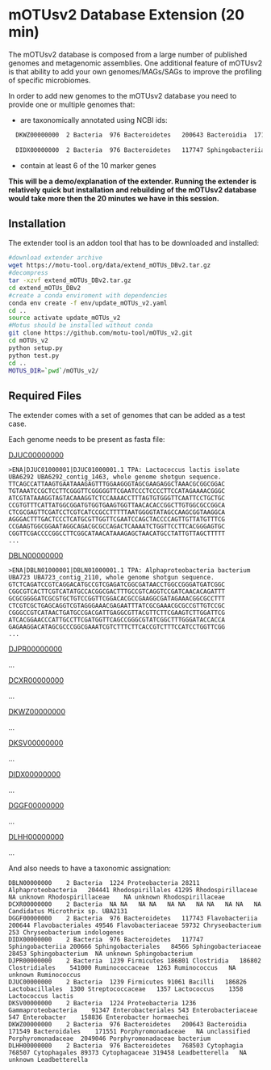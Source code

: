 # mOTUsv2 Database Extension (20 min)

The mOTUsv2 database is composed from a large number of published genomes and metagenomic assemblies. One additional feature of mOTUsv2 is that ability to add your own genomes/MAGs/SAGs to improve the profiling of specific microbiomes.

In order to add new genomes to the mOTUsv2 database you need to provide one or multiple genomes that:

- are taxonomically annotated using NCBI ids:
```bash
  DKWZ00000000	2 Bacteria	976 Bacteroidetes	200643 Bacteroidia	171549 Bacteroidales	171551 Porphyromonadaceae	NA unclassified Porphyromonadaceae	2049046 Porphyromonadaceae bacterium
  
  DIDX00000000	2 Bacteria	976 Bacteroidetes	117747 Sphingobacteriia	200666 Sphingobacteriales	84566 Sphingobacteriaceae	28453 Sphingobacterium	NA unknown Sphingobacterium
```
- contain at least 6 of the 10 marker genes


**This will be a demo/explanation of the extender. Running the extender is relatively quick but installation and rebuilding of the mOTUsv2 database would take more then the 20 minutes we have in this session.**


## Installation

The extender tool is an addon tool that has to be downloaded and installed:

```bash
#download extender archive
wget https://motu-tool.org/data/extend_mOTUs_DBv2.tar.gz
#decompress
tar -xzvf extend_mOTUs_DBv2.tar.gz
cd extend_mOTUs_DBv2
#create a conda enviroment with dependencies 
conda env create -f env/update_mOTUs_v2.yaml
cd ..
source activate update_mOTUs_v2
#Motus should be installed without conda
git clone https://github.com/motu-tool/mOTUs_v2.git
cd mOTUs_v2
python setup.py
python test.py
cd ..
MOTUS_DIR=`pwd`/mOTUs_v2/
```

## Required Files

The extender comes with a set of genomes that can be added as a test case.

Each genome needs to be present as fasta file:

[DJUC00000000](https://www.ncbi.nlm.nih.gov/genome/?term=DJUC00000000)
```
>ENA|DJUC01000001|DJUC01000001.1 TPA: Lactococcus lactis isolate UBA6292 UBA6292_contig_1463, whole genome shotgun sequence.
TTCAGCCATTAAGTGAATAAAGAGTTTGGAAGGGTAGCGAAGAGGCTAAACGCGGCGGAC
TGTAAATCCGCTCCTTCGGGTTCGGGGGTTCGAATCCCTCCCCTTCCATAGAAAACGGGC
ATCGTATAAAGGTAGTACAAAGGTCTCCAAAACCTTTAGTGTGGGTTCAATTCCTGCTGC
CCGTGTTTCATTATGGCGGATGTGGTGAAGTGGTTAACACACCGGCTTGTGGCGCCGGCA
CTCGCGAGTTCGATCCTCGTCATCCGCCTTTTTAATGGGGTATAGCCAAGCGGTAAGGCA
AGGGACTTTGACTCCCTCATGCGTTGGTTCGAATCCAGCTACCCCAGTTGTTATGTTTCG
CCGAAGTGGCGGAATAGGCAGACGCGCCAGACTCAAAATCTGGTTCCTTCACGGGAGTGC
CGGTTCGACCCCGGCCTTCGGCATAACATAAAGAGCTAACATGCCTATTGTTAGCTTTTT
...
```
[DBLN00000000](https://www.ncbi.nlm.nih.gov/genome/?term=DBLN00000000)

```
>ENA|DBLN01000001|DBLN01000001.1 TPA: Alphaproteobacteria bacterium UBA723 UBA723_contig_2110, whole genome shotgun sequence.
GTCTCAGATCCGTCAGGACATGCCGTCGAGATCGGCGATAACCTGGCCGGGATGATCGGC
CGGCGTCACTTCGTCATATGCCACGGCGACTTTGCCGTCAGGTCCGATCAACACAGATTT
GCGCGGGGATCGCGTGCTGTCCGGTTCGGACACGCCGAAGGCGATAGAAACGGCGCCTTT
CTCGTCGCTGAGCAGGTCGTAGGGAAACGAGAATTTATCGCGAAACGCGCCGTTGTCCGC
CGGGCCGTCATAACTGATGCCGACGATTGAGGCGTTACGTTCTTCGAAGTCTTGGATTCG
ATCACGGAACCCATTGCCTTCGATGGTTCAGCCGGGCGTATCGGCTTTGGGATACCACCA
GAGAAGGACATAGCGCCCGGCGAAATCGTCTTTCTTCACCGTCTTTCCATCCTGGTTCGG
...
```

[DJPR00000000](https://www.ncbi.nlm.nih.gov/genome/?term=DJPR00000000)

...

[DCXR00000000](https://www.ncbi.nlm.nih.gov/genome/?term=DCXR00000000)

...

[DKWZ00000000](https://www.ncbi.nlm.nih.gov/genome/?term=DKWZ00000000)

...

[DKSV00000000](https://www.ncbi.nlm.nih.gov/genome/?term=DKSV00000000)

...

[DIDX00000000](https://www.ncbi.nlm.nih.gov/genome/?term=DIDX00000000)

...

[DGGF00000000](https://www.ncbi.nlm.nih.gov/genome/?term=DGGF00000000)

...

[DLHH00000000](https://www.ncbi.nlm.nih.gov/genome/?term=DLHH00000000)

...

And also needs to have a taxonomic assignation:

```
DBLN00000000	2 Bacteria	1224 Proteobacteria	28211 Alphaproteobacteria	204441 Rhodospirillales	41295 Rhodospirillaceae	NA unknown Rhodospirillaceae	NA unknown Rhodospirillaceae
DCXR00000000	2 Bacteria	NA NA	NA NA	NA NA	NA NA	NA NA	NA Candidatus Microthrix sp. UBA2131
DGGF00000000	2 Bacteria	976 Bacteroidetes	117743 Flavobacteriia	200644 Flavobacteriales	49546 Flavobacteriaceae	59732 Chryseobacterium	253 Chryseobacterium indologenes
DIDX00000000	2 Bacteria	976 Bacteroidetes	117747 Sphingobacteriia	200666 Sphingobacteriales	84566 Sphingobacteriaceae	28453 Sphingobacterium	NA unknown Sphingobacterium
DJPR00000000	2 Bacteria	1239 Firmicutes	186801 Clostridia	186802 Clostridiales	541000 Ruminococcaceae	1263 Ruminococcus	NA unknown Ruminococcus
DJUC00000000	2 Bacteria	1239 Firmicutes	91061 Bacilli	186826 Lactobacillales	1300 Streptococcaceae	1357 Lactococcus	1358 Lactococcus lactis
DKSV00000000	2 Bacteria	1224 Proteobacteria	1236 Gammaproteobacteria	91347 Enterobacteriales	543 Enterobacteriaceae	547 Enterobacter	158836 Enterobacter hormaechei
DKWZ00000000	2 Bacteria	976 Bacteroidetes	200643 Bacteroidia	171549 Bacteroidales	171551 Porphyromonadaceae	NA unclassified Porphyromonadaceae	2049046 Porphyromonadaceae bacterium
DLHH00000000	2 Bacteria	976 Bacteroidetes	768503 Cytophagia	768507 Cytophagales	89373 Cytophagaceae	319458 Leadbetterella	NA unknown Leadbetterella
```
